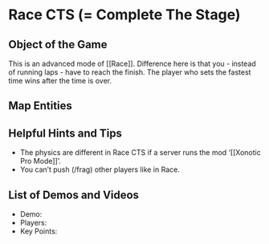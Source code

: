 Race CTS (= Complete The Stage)
===============================

Object of the Game
------------------

This is an advanced mode of [[Race]]. Difference here is that you - instead of running laps - have to reach the finish. The player who sets the fastest time wins after the time is over.

Map Entities
------------

<Insert Map Entities here>

Helpful Hints and Tips
----------------------

- The physics are different in Race CTS if a server runs the mod ‘[[Xonotic Pro Mode]]’.
- You can’t push (/frag) other players like in Race.

List of Demos and Videos
------------------------

-   Demo: <Insert Demo or Video Here>
-   Players: <Insert Player Names Here>
-   Key Points: <Insert key points in match here>

